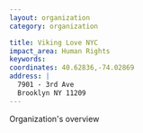```yaml
---
layout: organization
category: organization

title: Viking Love NYC
impact_area: Human Rights
keywords: 
coordinates: 40.62836,-74.02869
address: |
  7901 - 3rd Ave
  Brooklyn NY 11209
---
```

Organization's overview
